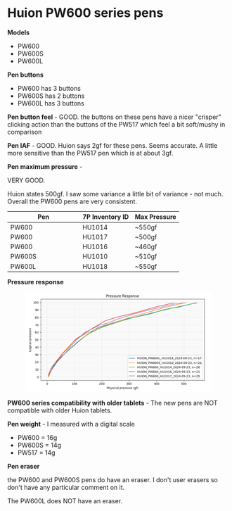 # Huion PW600 series pens

**Models**

* PW600
* PW600S
* PW600L

**Pen buttons**&#x20;

* PW600 has 3 buttons
* PW600S has 2 buttons
* PW600L has 3 buttons

**Pen button feel** - GOOD. the buttons on these pens have a nicer "crisper" clicking action than the buttons of the PW517 which feel a bit soft/mushy in comparison

**Pen IAF** - GOOD. Huion says 2gf for these pens. Seems accurate. A little more sensitive than the PW517 pen which is at about 3gf.

**Pen maximum pressure** -&#x20;

VERY GOOD.&#x20;

Huion states 500gf. I saw some variance a little bit of variance - not much. Overall the PW600 pens are very consistent.

<table><thead><tr><th width="150">Pen</th><th>7P Inventory ID</th><th>Max Pressure</th></tr></thead><tbody><tr><td>PW600</td><td>HU1014</td><td>~550gf</td></tr><tr><td>PW600</td><td>HU1017</td><td>~500gf</td></tr><tr><td>PW600</td><td>HU1016</td><td>~460gf</td></tr><tr><td>PW600S</td><td>HU1010</td><td>~510gf</td></tr><tr><td>PW600L</td><td>HU1018</td><td>~550gf</td></tr></tbody></table>

**Pressure response**

<figure><img src="../../../.gitbook/assets/image (2).png" alt=""><figcaption></figcaption></figure>

**PW600 series compatibility with older tablets** - The new pens are NOT compatible with older Huion tablets.

**Pen weight** - I measured with a digital scale

* PW600 = 16g
* PW600S = 14g
* PW517 = 14g

**Pen eraser**

the PW600 and PW600S pens do have an eraser. I don't user erasers so don't have any particular comment on it.

The PW600L does NOT have an eraser.
